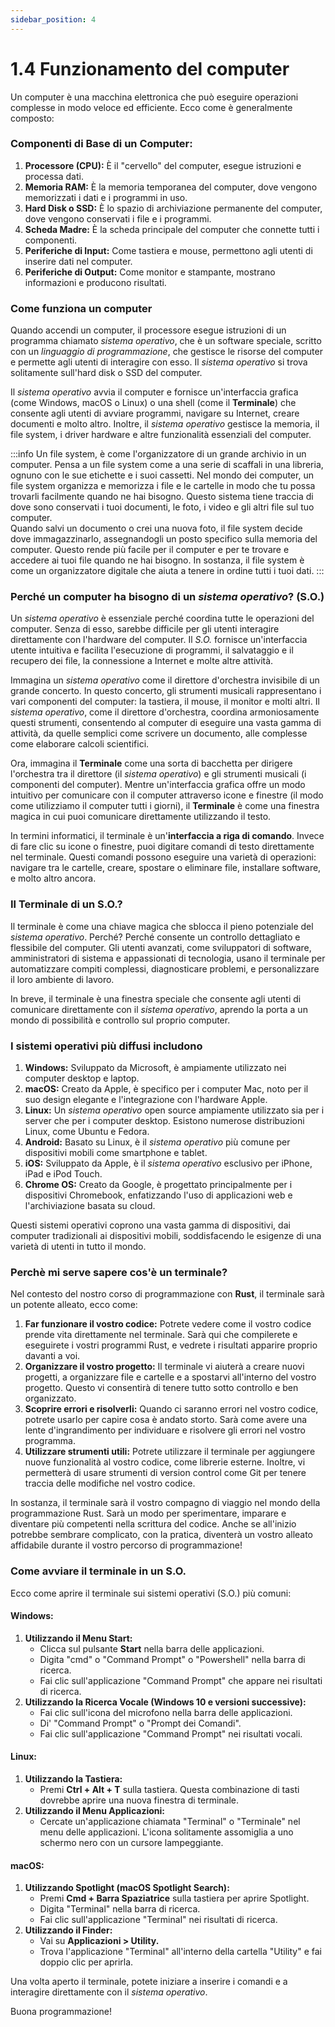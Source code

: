 ```yaml
---
sidebar_position: 4
---
```


# 1.4 Funzionamento del computer
Un computer è una macchina elettronica che può eseguire operazioni complesse in modo veloce ed efficiente. Ecco come è generalmente composto:

### Componenti di Base di un Computer:

1. **Processore (CPU):** È il "cervello" del computer, esegue istruzioni e processa dati.
2. **Memoria RAM:** È la memoria temporanea del computer, dove vengono memorizzati i dati e i programmi in uso.
3. **Hard Disk o SSD:** È lo spazio di archiviazione permanente del computer, dove vengono conservati i file e i programmi.
4. **Scheda Madre:** È la scheda principale del computer che connette tutti i componenti.
5. **Periferiche di Input:** Come tastiera e mouse, permettono agli utenti di inserire dati nel computer.
6. **Periferiche di Output:** Come monitor e stampante, mostrano informazioni e producono risultati.

### Come funziona un computer
Quando accendi un computer, il processore esegue istruzioni di un programma chiamato *sistema operativo*, che è un software speciale, scritto con un *linguaggio di programmazione*, che gestisce le risorse del computer e permette agli utenti di interagire con esso. Il *sistema operativo* si trova solitamente sull'hard disk o SSD del computer.

Il *sistema operativo* avvia il computer e fornisce un'interfaccia grafica (come Windows, macOS o Linux) o una shell (come il **Terminale**) che consente agli utenti di avviare programmi, navigare su Internet, creare documenti e molto altro. Inoltre, il *sistema operativo* gestisce la memoria, il file system, i driver hardware e altre funzionalità essenziali del computer.

:::info
Un file system, è come l'organizzatore di un grande archivio in un computer. Pensa a un file system come a una serie di scaffali in una libreria, ognuno con le sue etichette e i suoi cassetti. Nel mondo dei computer, un file system organizza e memorizza i file e le cartelle in modo che tu possa trovarli facilmente quando ne hai bisogno. Questo sistema tiene traccia di dove sono conservati i tuoi documenti, le foto, i video e gli altri file sul tuo computer.  
Quando salvi un documento o crei una nuova foto, il file system decide dove immagazzinarlo, assegnandogli un posto specifico sulla memoria del computer. Questo rende più facile per il computer e per te trovare e accedere ai tuoi file quando ne hai bisogno. In sostanza, il file system è come un organizzatore digitale che aiuta a tenere in ordine tutti i tuoi dati.
:::

### Perché un computer ha bisogno di un *sistema operativo*? (S.O.)
Un *sistema operativo* è essenziale perché coordina tutte le operazioni del computer. Senza di esso, sarebbe difficile per gli utenti interagire direttamente con l'hardware del computer. Il *S.O.* fornisce un'interfaccia utente intuitiva e facilita l'esecuzione di programmi, il salvataggio e il recupero dei file, la connessione a Internet e molte altre attività.

Immagina un *sistema operativo* come il direttore d'orchestra invisibile di un grande concerto. In questo concerto, gli strumenti musicali rappresentano i vari componenti del computer: la tastiera, il mouse, il monitor e molti altri. Il *sistema operativo*, come il direttore d'orchestra, coordina armoniosamente questi strumenti, consentendo al computer di eseguire una vasta gamma di attività, da quelle semplici come scrivere un documento, alle complesse come elaborare calcoli scientifici.

Ora, immagina il **Terminale** come una sorta di bacchetta per dirigere l'orchestra tra il direttore (il *sistema operativo*) e gli strumenti musicali (i componenti del computer). Mentre un'interfaccia grafica offre un modo intuitivo per comunicare con il computer attraverso icone e finestre (il modo come utilizziamo il computer tutti i giorni), il **Terminale** è come una finestra magica in cui puoi comunicare direttamente utilizzando il testo.

In termini informatici, il terminale è un'**interfaccia a riga di comando**. Invece di fare clic su icone o finestre, puoi digitare comandi di testo direttamente nel terminale. Questi comandi possono eseguire una varietà di operazioni: navigare tra le cartelle, creare, spostare o eliminare file, installare software, e molto altro ancora.

### Il Terminale di un S.O.?
Il terminale è come una chiave magica che sblocca il pieno potenziale del *sistema operativo*. Perché? Perché consente un controllo dettagliato e flessibile del computer. Gli utenti avanzati, come sviluppatori di software, amministratori di sistema e appassionati di tecnologia, usano il terminale per automatizzare compiti complessi, diagnosticare problemi, e personalizzare il loro ambiente di lavoro.

In breve, il terminale è una finestra speciale che consente agli utenti di comunicare direttamente con il *sistema operativo*, aprendo la porta a un mondo di possibilità e controllo sul proprio computer.

### I sistemi operativi più diffusi includono
1. **Windows:** Sviluppato da Microsoft, è ampiamente utilizzato nei computer desktop e laptop.
2. **macOS:** Creato da Apple, è specifico per i computer Mac, noto per il suo design elegante e l'integrazione con l'hardware Apple.
3. **Linux:** Un *sistema operativo* open source ampiamente utilizzato sia per i server che per i computer desktop. Esistono numerose distribuzioni Linux, come Ubuntu e Fedora.
4. **Android:** Basato su Linux, è il *sistema operativo* più comune per dispositivi mobili come smartphone e tablet.
5. **iOS:** Sviluppato da Apple, è il *sistema operativo* esclusivo per iPhone, iPad e iPod Touch.
6. **Chrome OS:** Creato da Google, è progettato principalmente per i dispositivi Chromebook, enfatizzando l'uso di applicazioni web e l'archiviazione basata su cloud.

Questi sistemi operativi coprono una vasta gamma di dispositivi, dai computer tradizionali ai dispositivi mobili, soddisfacendo le esigenze di una varietà di utenti in tutto il mondo.

### Perchè mi serve sapere cos'è un terminale?
Nel contesto del nostro corso di programmazione con **Rust**, il terminale sarà un potente alleato, ecco come:

1. **Far funzionare il vostro codice:** Potrete vedere come il vostro codice prende vita direttamente nel terminale. Sarà qui che compilerete e eseguirete i vostri programmi Rust, e vedrete i risultati apparire proprio davanti a voi.
2. **Organizzare il vostro progetto:** Il terminale vi aiuterà a creare nuovi progetti, a organizzare file e cartelle e a spostarvi all'interno del vostro progetto. Questo vi consentirà di tenere tutto sotto controllo e ben organizzato.
3. **Scoprire errori e risolverli:** Quando ci saranno errori nel vostro codice, potrete usarlo per capire cosa è andato storto. Sarà come avere una lente d'ingrandimento per individuare e risolvere gli errori nel vostro programma.
4. **Utilizzare strumenti utili:** Potrete utilizzare il terminale per aggiungere nuove funzionalità al vostro codice, come librerie esterne. Inoltre, vi permetterà di usare strumenti di version control come Git per tenere traccia delle modifiche nel vostro codice.

In sostanza, il terminale sarà il vostro compagno di viaggio nel mondo della programmazione Rust. Sarà un modo per sperimentare, imparare e diventare più competenti nella scrittura del codice. Anche se all'inizio potrebbe sembrare complicato, con la pratica, diventerà un vostro alleato affidabile durante il vostro percorso di programmazione!

### Come avviare il terminale in un S.O.
Ecco come aprire il terminale sui sistemi operativi (S.O.) più comuni:

#### **Windows:**
1. **Utilizzando il Menu Start:**
   - Clicca sul pulsante **Start** nella barra delle applicazioni.
   - Digita "cmd" o "Command Prompt" o "Powershell" nella barra di ricerca.
   - Fai clic sull'applicazione "Command Prompt" che appare nei risultati di ricerca.
2. **Utilizzando la Ricerca Vocale (Windows 10 e versioni successive):**
   - Fai clic sull'icona del microfono nella barra delle applicazioni.
   - Di' "Command Prompt" o "Prompt dei Comandi".
   - Fai clic sull'applicazione "Command Prompt" nei risultati vocali.

#### **Linux:**
1. **Utilizzando la Tastiera:**
   - Premi **Ctrl + Alt + T** sulla tastiera. Questa combinazione di tasti dovrebbe aprire una nuova finestra di terminale.
2. **Utilizzando il Menu Applicazioni:**
   - Cercate un'applicazione chiamata "Terminal" o "Terminale" nel menu delle applicazioni. L'icona solitamente assomiglia a uno schermo nero con un cursore lampeggiante.

#### **macOS:**
1. **Utilizzando Spotlight (macOS Spotlight Search):**
   - Premi **Cmd + Barra Spaziatrice** sulla tastiera per aprire Spotlight.
   - Digita "Terminal" nella barra di ricerca.
   - Fai clic sull'applicazione "Terminal" nei risultati di ricerca.
2. **Utilizzando il Finder:**
   - Vai su **Applicazioni > Utility.**
   - Trova l'applicazione "Terminal" all'interno della cartella "Utility" e fai doppio clic per aprirla.

Una volta aperto il terminale, potete iniziare a inserire i comandi e a interagire direttamente con il *sistema operativo*. 

Buona programmazione!